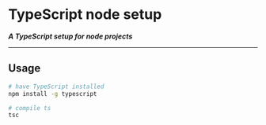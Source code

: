 # TypeScript node setup

***A TypeScript setup for node projects***


---

## Usage

```bash
# have TypeScript installed
npm install -g typescript

# compile ts
tsc
```
